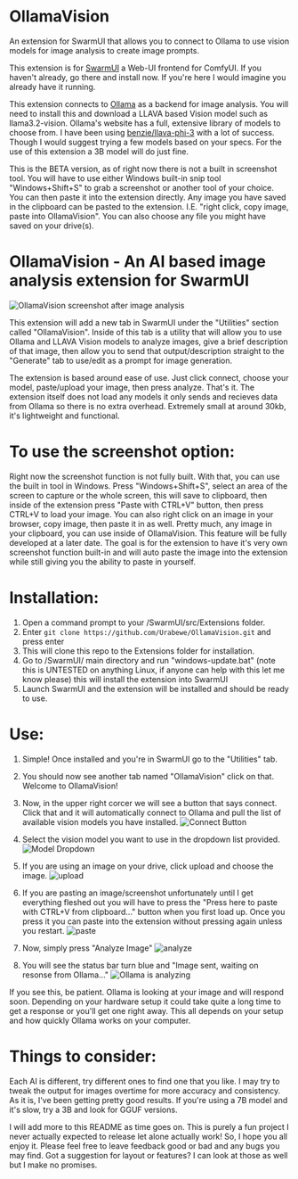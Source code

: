 # OllamaVision
An extension for SwarmUI that allows you to connect to Ollama to use vision models for image analysis to create image prompts.

This extension is for [SwarmUI](https://github.com/mcmonkeyprojects/SwarmUI) a Web-UI frontend for ComfyUI. If you haven't already, go there and install now. If you're here I would imagine you already have it running.

This extension connects to [Ollama](https://ollama.com/) as a backend for image analysis. You will need to install this and download a LLAVA based Vision model such as llama3.2-vision. Ollama's website has a full, extensive library of models to choose from. I have been using [benzie/llava-phi-3](https://ollama.com/benzie/llava-phi-3) with a lot of success. Though I would suggest trying a few models based on your specs. For the use of this extension a 3B model will do just fine.

This is the BETA version, as of right now there is not a built in screenshot tool. You will have to use either Windows built-in snip tool "Windows+Shift+S" to grab a screenshot or another tool of your choice. You can then paste it into the extension directly. Any image you have saved in the clipboard can be pasted to the extension. I.E. "right click, copy image, paste into OllamaVision".  You can also choose any file you might have saved on your drive(s).  

# OllamaVision - An AI based image analysis extension for SwarmUI

![OllamaVision screenshot after image analysis](https://github.com/user-attachments/assets/b26b8409-8bcb-4b13-a6f7-50bb0f695f27)

This extension will add a new tab in SwarmUI under the "Utilities" section called "OllamaVision". Inside of this tab is a utility that will allow you to use Ollama and LLAVA Vision models to analyze images, give a brief description of that image, then allow you to send that output/description straight to the "Generate" tab to use/edit as a prompt for image generation. 

The extension is based around ease of use. Just click connect, choose your model, paste/upload your image, then press analyze. That's it. The extension itself does not load any models it only sends and recieves data from Ollama so there is no extra overhead. Extremely small at around 30kb, it's lightweight and functional. 

# To use the screenshot option:

Right now the screenshot function is not fully built. With that, you can use the built in tool in Windows. Press "Windows+Shift+S", select an area of the screen to capture or the whole screen, this will save to clipboard, then inside of the extension press "Paste with CTRL+V" button, then press CTRL+V to load your image. You can also right click on an image in your browser, copy image, then paste it in as well. Pretty much, any image in your clipboard, you can use inside of OllamaVision. This feature will be fully developed at a later date. The goal is for the extension to have it's very own screenshot function built-in and will auto paste the image into the extension while still giving you the ability to paste in yourself.

# Installation:

1. Open a command prompt to your /SwarmUI/src/Extensions folder.
2. Enter `git clone https://github.com/Urabewe/OllamaVision.git` and press enter
3. This will clone this repo to the Extensions folder for installation.
4. Go to /SwarmUI/ main directory and run "windows-update.bat" (note this is UNTESTED on anything Linux, if anyone can help with this let me know please) this will install the extension into SwarmUI
5. Launch SwarmUI and the extension will be installed and should be ready to use.

# Use:
1. Simple! Once installed and you're in SwarmUI go to the "Utilities" tab.
2. You should now see another tab named "OllamaVision" click on that. Welcome to OllamaVision!
3. Now, in the upper right corcer we will see a button that says connect. Click that and it will automatically connect to Ollama and pull the list of available vision models you have installed.
 ![Connect Button](https://github.com/user-attachments/assets/4fe2ee77-7bdb-4484-8ed8-5c92df32a95b)
  
4. Select the vision model you want to use in the dropdown list provided.
 ![Model Dropdown](https://github.com/user-attachments/assets/e51d1d58-e0a8-4e67-ad86-5842b85c3c7a)

5. If you are using an image on your drive, click upload and choose the image.
 ![upload](https://github.com/user-attachments/assets/aa15e377-9541-491c-a7e3-a65c0296ebda)

6. If you are pasting an image/screenshot unfortunately until I get everything fleshed out you will have to press the "Press here to paste with CTRL+V from clipboard..." button when you first load up. Once you press it you can paste into the extension without pressing again unless you restart.
 ![paste](https://github.com/user-attachments/assets/b9bf7439-c613-48eb-a62a-03b040e28c64)

7. Now, simply press "Analyze Image"
 ![analyze](https://github.com/user-attachments/assets/e2a85465-9b11-40d5-a8c3-cdfd4b906349)

9. You will see the status bar turn blue and "Image sent, waiting on resonse from Ollama..."
   ![Ollama is analyzing](https://github.com/user-attachments/assets/70e259d7-28fa-4a58-bfa2-0e77b08a8d05)
   
If you see this, be patient. Ollama is looking at your image and will respond soon. Depending on your hardware setup it could take quite a long time to get a response or you'll get one right away. This all depends on your setup and how quickly Ollama works on your computer.

# Things to consider:
Each AI is different, try different ones to find one that you like. I may try to tweak the output for images overtime for more accuracy and consistency. As it is, I've been getting pretty good results.
If you're using a 7B model and it's slow, try a 3B and look for GGUF versions.


I will add more to this README as time goes on. This is purely a fun project I never actually expected to release let alone actually work! So, I hope you all enjoy it. Please feel free to leave feedback good or bad and any bugs you may find. Got a suggestion for layout or features? I can look at those as well but I make no promises.

